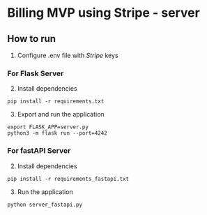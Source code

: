 # Billing MVP using Stripe - server

## How to run

1. Configure .env file with *Stripe* keys


### For Flask Server

2. Install dependencies

```
pip install -r requirements.txt
```

3. Export and run the application

```
export FLASK_APP=server.py
python3 -m flask run --port=4242
```


### For fastAPI Server

2. Install dependencies

```
pip install -r requirements_fastapi.txt
```

3. Run the application

```
python server_fastapi.py
```
